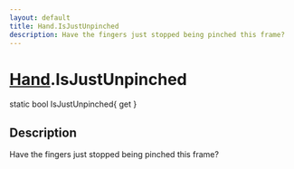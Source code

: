 ```yaml
---
layout: default
title: Hand.IsJustUnpinched
description: Have the fingers just stopped being pinched this frame?
---
```

# [Hand]({{site.url}}/Pages/Reference/Hand.html).IsJustUnpinched

<div class='signature' markdown='1'>
static bool IsJustUnpinched{ get }
</div>

## Description
Have the fingers just stopped being pinched this frame?

